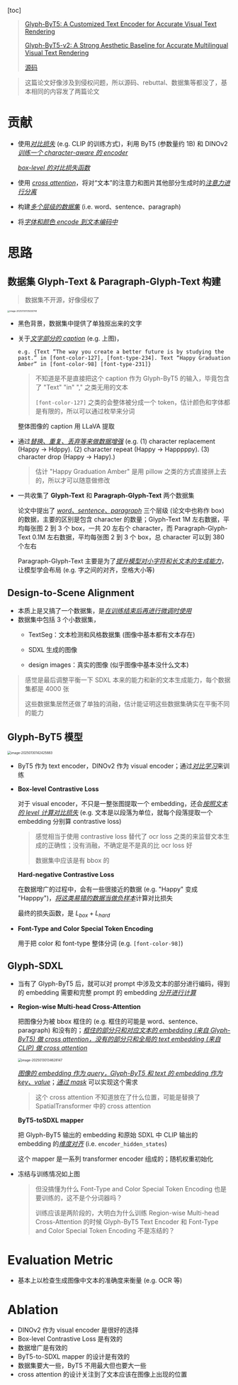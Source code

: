 [toc]

> [Glyph-ByT5: A Customized Text Encoder for Accurate Visual Text Rendering](https://arxiv.org/abs/2403.09622)
>
> [Glyph-ByT5-v2: A Strong Aesthetic Baseline for Accurate Multilingual Visual Text Rendering](https://arxiv.org/abs/2406.10208)
>
> [源码](https://github.com/AIGText/Glyph-ByT5)

> 这篇论文好像涉及到侵权问题，所以源码、rebuttal、数据集等都没了，基本相同的内容发了两篇论文

# 贡献

- 使用<u>*对比损失*</u> (e.g. CLIP 的训练方式)，利用 ByT5 (参数量约 1B) 和 DINOv2 <u>*训练一个 character-aware 的 encoder*</u>

  <u>*box-level 的对比损失函数*</u>

- 使用 <u>*cross attention*</u>，将对“文本”的注意力和图片其他部分生成时的<u>*注意力进行分离*</u>

- 构建<u>*多个层级的数据集*</u> (i.e. word、sentence、paragraph)

- 将<u>*字体和颜色 encode 到文本编码中*</u>





# 思路

## 数据集 Glyph-Text & Paragraph-Glyph-Text 构建

> 数据集不开源，好像侵权了

<img src="assets/image-20250130135636748.png" alt="image-20250130135636748" style="zoom: 33%;" />

- 黑色背景，数据集中提供了单独抠出来的文字

- 关于<u>*文字部分的 caption*</u> (e.g. 上图)，

  ```
  e.g. {Text “The way you create a better future is by studying the past.” in [font-color-127], [font-type-234]. Text “Happy Graduation Amber” in [font-color-98] [font-type-231]}
  ```

  > 不知道是不是直接把这个 caption 作为 Glyph-ByT5 的输入，毕竟包含了 "Text" "in" "," 之类无用的文本
  >
  > `[font-color-127]` 之类的会整体被分成一个 token，估计颜色和字体都是有限的，所以可以通过枚举来分词

  整体图像的 caption 用 LLaVA 提取

- 通过<u>*替换、重复、丢弃等来做数据增强*</u> (e.g. (1) character replacement (Happy → Hdppy). (2) character repeat (Happy → Happpppy). (3) character drop (Happy → Hapy).)

  > 估计 "Happy Graduation Amber" 是用 pillow 之类的方式直接拼上去的，所以才可以随意做修改

- 一共收集了 **Glyph-Text** 和 **Paragraph-Glyph-Text** 两个数据集

  论文中提出了 <u>*word、sentence、paragraph*</u> 三个层级 (论文中也称作 box) 的数据，主要的区别是包含 character 的数量；Glyph-Text 1M 左右数据，平均每张图 2 到 3 个 box，一共 20 左右个 character，而 Paragraph-Glyph-Text 0.1M 左右数据，平均每张图 2 到 3 个 box，总 character 可以到 380 个左右

  Paragraph-Glyph-Text 主要是为了<u>*提升模型对小字符和长文本的生成能力*</u>，让模型学会布局 (e.g. 字之间的对齐，空格大小等)



## Design-to-Scene Alignment

- 本质上是又搞了一个数据集，是<u>*在训练结束后再进行微调时使用*</u>
- 数据集中包括 3 个小数据集，
  - TextSeg：文本检测和风格数据集 (图像中基本都有文本存在)
  - SDXL 生成的图像

  - design images：真实的图像 (似乎图像中基本没什么文本)

> 感觉是最后调整平衡一下 SDXL 本来的能力和新的文本生成能力，每个数据集都是 4000 张
>
> 这些数据集居然还做了单独的消融，估计能证明这些数据集确实在平衡不同的能力



## Glyph-ByT5 模型

<img src="assets/image-20250130142425883.png" alt="image-20250130142425883" style="zoom:50%;" />

- ByT5 作为 text encoder，DINOv2 作为 visual encoder；通过<u>*对比学习*</u>来训练

- **Box-level Contrastive Loss** 

  对于 visual encoder，不只是一整张图提取一个 embedding，还会<u>*按照文本的 level 计算对比损失*</u> (e.g. 文本是以段落为单位，就每个段落提取一个 embedding 分别算 contrastive loss)

  > 感觉相当于使用 contrastive loss 替代了 ocr loss 之类的来监督文本生成的正确性；没有消融，不确定是不是真的比 ocr loss 好
  >
  > 数据集中应该是有 bbox 的

  **Hard-negative Contrastive Loss**

  在数据增广的过程中，会有一些很接近的数据 (e.g. "Happy" 变成 "Happpy")，<u>*将这类易错的数据当做负样本*</u>计算对比损失

  最终的损失函数，是 $L_{box}+L_{hard}$

- **Font-Type and Color Special Token Encoding**

  用于把 color 和 font-type 整体分词 (e.g. `[font-color-98]`)



## Glyph-SDXL

- 当有了 Glyph-ByT5 后，就可以对 prompt 中涉及文本的部分进行编码，得到的 embedding 需要和完整 prompt 的 embedding <u>*分开进行计算*</u>

- **Region-wise Multi-head Cross-Attention**

  把图像分为被 bbox 框住的 (e.g. 框住的可能是 word、sentence、paragraph) 和没有的；<u>*框住的部分只和对应文本的 embedding (来自 Glyph-ByT5) 做 cross attention，没有的部分只和全局的 text embedding (来自 CLIP) 做 cross attention*</u>

  <img src="assets/image-20250130134628147.png" alt="image-20250130134628147" style="zoom: 50%;" />

  *<u>图像的 embedding 作为 query，Glyph-ByT5 和 text 的 embedding 作为 key、value</u>*；<u>*通过 mask*</u> 可以实现这个需求

  > 这个 cross attention 不知道放在了什么位置，可能是替换了 SpatialTransformer 中的 cross attention

  **ByT5-toSDXL mapper**

  把 Glyph-ByT5 输出的 embedding 和原始 SDXL 中 CLIP 输出的 embedding 的<u>*维度对齐*</u> (i.e. `encoder_hidden_states`)

  这个 mapper 是一系列 transformer encoder 组成的；随机权重初始化

- 冻结与训练情况如上图

  > 但没搞懂为什么 Font-Type and Color Special Token Encoding 也是要训练的，这不是个分词器吗？
  >
  > 训练应该是两阶段的，大明白为什么训练 Region-wise Multi-head Cross-Attention 的时候 Glyph-ByT5 Text Encoder 和 Font-Type and Color Special Token Encoding 不是冻结的？





# Evaluation Metric

- 基本上以检查生成图像中文本的准确度来衡量 (e.g. OCR 等)





# Ablation

- DINOv2 作为 visual encoder 是很好的选择
- Box-level Contrastive Loss 是有效的
- 数据增广是有效的
- ByT5-to-SDXL mapper 的设计是有效的
- 数据集要大一些，ByT5 不用最大但也要大一些
- cross attention 的设计关注到了文本应该在图像上出现的位置





